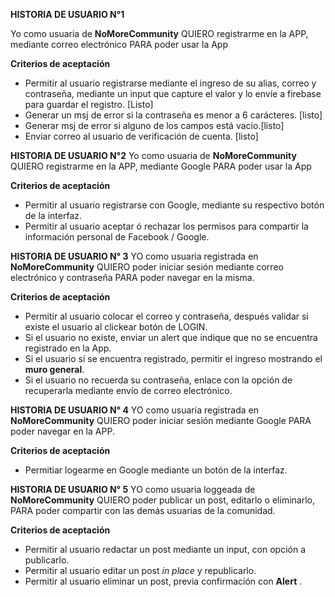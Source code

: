 **HISTORIA DE USUARIO N°1**

Yo como usuaria de **NoMoreCommunity** QUIERO registrarme en la APP, mediante correo electrónico PARA poder usar la App

**Criterios de aceptación**
- Permitir al usuario registrarse mediante el ingreso de su alias, correo y contraseña, mediante un input  que capture el valor y lo envíe a firebase para guardar el registro. [Listo]
- Generar un msj de error si la contraseña es menor a 6 carácteres. [listo]
- Generar msj de error si alguno de los campos está vacío.[listo]
- Enviar correo al usuario de verificación de cuenta. [listo]

**HISTORIA DE USUARIO N°2**
Yo como usuaria de **NoMoreCommunity** QUIERO registrarme en la APP, mediante Google PARA poder usar la App

**Criterios de aceptación**
- Permitir al usuario registrarse con Google, mediante su respectivo botón de la interfaz.
- Permitir al usuario aceptar ó rechazar los permisos para compartir la información personal de Facebook / Google.


**HISTORIA DE USUARIO N° 3** 
YO como usuaria registrada en **NoMoreCommunity** QUIERO poder iniciar sesión mediante correo electrónico y contraseña PARA poder navegar en la misma.

**Criterios de aceptación**
- Permitir al usuario colocar el correo y contraseña, después validar si existe el usuario al clickear botón de LOGIN.
- Si el usuario no existe, enviar un alert que indique que no se encuentra registrado en la App.
- Si el usuario sí se encuentra registrado, permitir el ingreso mostrando el **muro general**.
- Si el usuario no recuerda su contraseña, enlace con la opción de recuperarla mediante envío de correo electrónico.

**HISTORIA DE USUARIO N° 4** 
YO como usuaria registrada en **NoMoreCommunity** QUIERO poder iniciar sesión mediante Google PARA poder navegar en la APP.

**Criterios de aceptación**
- Permitiar logearme en Google mediante un botón de la interfaz.

**HISTORIA DE USUARIO N° 5** 
YO como usuaria loggeada de **NoMoreCommunity** QUIERO poder publicar un post, editarlo o eliminarlo, PARA poder compartir con las demás usuarias de la comunidad.

**Criterios de aceptación**
- Permitir al usuario redactar un post mediante un input, con opción a publicarlo.
- Permitir al usuario editar un post *in place* y republicarlo.
- Permitir al usuario eliminar un post, previa confirmación con **Alert** . 
